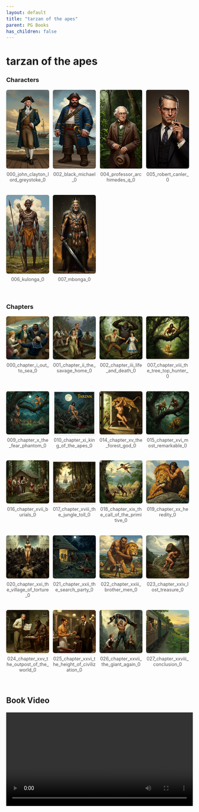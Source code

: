 ```yaml
---
layout: default
title: "tarzan of the apes"
parent: PG Books
has_children: false
---
```



<style>
.image-gallery {
  display: flex;
  flex-wrap: wrap;
  justify-content: space-between;
  margin-bottom: 20px;
}

.image-row {
  display: flex;
  justify-content: flex-start;
  width: 100%;
  margin-bottom: 20px;
}

.image-item {
  width: 23%;
  margin-right: 2%;
  text-align: center;
}

.image-item:last-child {
  margin-right: 0;
}

.image-item img {
  width: 100%;
  height: auto;
  object-fit: cover;
  border-radius: 5px;
  box-shadow: 0 2px 4px rgba(0,0,0,0.1);
}

.image-item p {
  margin-top: 5px;
  font-size: 0.9em;
  color: #555;
}

.video-container {
  margin: 20px 0;
}
</style>


# tarzan of the apes

<h3>Characters</h3>
<div class="image-gallery">
<div class="image-row">
  <div class="image-item">
    <img src="../../assets/pg_books_ai_generated_photos/tarzan_of_the_apes/characters/000_john_clayton_lord_greystoke_0.png" alt="000_john_clayton_lord_greystoke_0">
    <p>000_john_clayton_lord_greystoke_0</p>
  </div>
  <div class="image-item">
    <img src="../../assets/pg_books_ai_generated_photos/tarzan_of_the_apes/characters/002_black_michael_0.png" alt="002_black_michael_0">
    <p>002_black_michael_0</p>
  </div>
  <div class="image-item">
    <img src="../../assets/pg_books_ai_generated_photos/tarzan_of_the_apes/characters/004_professor_archimedes_q_0.png" alt="004_professor_archimedes_q_0">
    <p>004_professor_archimedes_q_0</p>
  </div>
  <div class="image-item">
    <img src="../../assets/pg_books_ai_generated_photos/tarzan_of_the_apes/characters/005_robert_canler_0.png" alt="005_robert_canler_0">
    <p>005_robert_canler_0</p>
  </div>
</div>
<div class="image-row">
  <div class="image-item">
    <img src="../../assets/pg_books_ai_generated_photos/tarzan_of_the_apes/characters/006_kulonga_0.png" alt="006_kulonga_0">
    <p>006_kulonga_0</p>
  </div>
  <div class="image-item">
    <img src="../../assets/pg_books_ai_generated_photos/tarzan_of_the_apes/characters/007_mbonga_0.png" alt="007_mbonga_0">
    <p>007_mbonga_0</p>
  </div>
</div>
</div>

<h3>Chapters</h3>
<div class="image-gallery">
<div class="image-row">
  <div class="image-item">
    <img src="../../assets/pg_books_ai_generated_photos/tarzan_of_the_apes/chapters/000_chapter_i_out_to_sea_0.png" alt="000_chapter_i_out_to_sea_0">
    <p>000_chapter_i_out_to_sea_0</p>
  </div>
  <div class="image-item">
    <img src="../../assets/pg_books_ai_generated_photos/tarzan_of_the_apes/chapters/001_chapter_ii_the_savage_home_0.png" alt="001_chapter_ii_the_savage_home_0">
    <p>001_chapter_ii_the_savage_home_0</p>
  </div>
  <div class="image-item">
    <img src="../../assets/pg_books_ai_generated_photos/tarzan_of_the_apes/chapters/002_chapter_iii_life_and_death_0.png" alt="002_chapter_iii_life_and_death_0">
    <p>002_chapter_iii_life_and_death_0</p>
  </div>
  <div class="image-item">
    <img src="../../assets/pg_books_ai_generated_photos/tarzan_of_the_apes/chapters/007_chapter_viii_the_tree_top_hunter_0.png" alt="007_chapter_viii_the_tree_top_hunter_0">
    <p>007_chapter_viii_the_tree_top_hunter_0</p>
  </div>
</div>
<div class="image-row">
  <div class="image-item">
    <img src="../../assets/pg_books_ai_generated_photos/tarzan_of_the_apes/chapters/009_chapter_x_the_fear_phantom_0.png" alt="009_chapter_x_the_fear_phantom_0">
    <p>009_chapter_x_the_fear_phantom_0</p>
  </div>
  <div class="image-item">
    <img src="../../assets/pg_books_ai_generated_photos/tarzan_of_the_apes/chapters/010_chapter_xi_king_of_the_apes_0.png" alt="010_chapter_xi_king_of_the_apes_0">
    <p>010_chapter_xi_king_of_the_apes_0</p>
  </div>
  <div class="image-item">
    <img src="../../assets/pg_books_ai_generated_photos/tarzan_of_the_apes/chapters/014_chapter_xv_the_forest_god_0.png" alt="014_chapter_xv_the_forest_god_0">
    <p>014_chapter_xv_the_forest_god_0</p>
  </div>
  <div class="image-item">
    <img src="../../assets/pg_books_ai_generated_photos/tarzan_of_the_apes/chapters/015_chapter_xvi_most_remarkable_0.png" alt="015_chapter_xvi_most_remarkable_0">
    <p>015_chapter_xvi_most_remarkable_0</p>
  </div>
</div>
<div class="image-row">
  <div class="image-item">
    <img src="../../assets/pg_books_ai_generated_photos/tarzan_of_the_apes/chapters/016_chapter_xvii_burials_0.png" alt="016_chapter_xvii_burials_0">
    <p>016_chapter_xvii_burials_0</p>
  </div>
  <div class="image-item">
    <img src="../../assets/pg_books_ai_generated_photos/tarzan_of_the_apes/chapters/017_chapter_xviii_the_jungle_toll_0.png" alt="017_chapter_xviii_the_jungle_toll_0">
    <p>017_chapter_xviii_the_jungle_toll_0</p>
  </div>
  <div class="image-item">
    <img src="../../assets/pg_books_ai_generated_photos/tarzan_of_the_apes/chapters/018_chapter_xix_the_call_of_the_primitive_0.png" alt="018_chapter_xix_the_call_of_the_primitive_0">
    <p>018_chapter_xix_the_call_of_the_primitive_0</p>
  </div>
  <div class="image-item">
    <img src="../../assets/pg_books_ai_generated_photos/tarzan_of_the_apes/chapters/019_chapter_xx_heredity_0.png" alt="019_chapter_xx_heredity_0">
    <p>019_chapter_xx_heredity_0</p>
  </div>
</div>
<div class="image-row">
  <div class="image-item">
    <img src="../../assets/pg_books_ai_generated_photos/tarzan_of_the_apes/chapters/020_chapter_xxi_the_village_of_torture_0.png" alt="020_chapter_xxi_the_village_of_torture_0">
    <p>020_chapter_xxi_the_village_of_torture_0</p>
  </div>
  <div class="image-item">
    <img src="../../assets/pg_books_ai_generated_photos/tarzan_of_the_apes/chapters/021_chapter_xxii_the_search_party_0.png" alt="021_chapter_xxii_the_search_party_0">
    <p>021_chapter_xxii_the_search_party_0</p>
  </div>
  <div class="image-item">
    <img src="../../assets/pg_books_ai_generated_photos/tarzan_of_the_apes/chapters/022_chapter_xxiii_brother_men_0.png" alt="022_chapter_xxiii_brother_men_0">
    <p>022_chapter_xxiii_brother_men_0</p>
  </div>
  <div class="image-item">
    <img src="../../assets/pg_books_ai_generated_photos/tarzan_of_the_apes/chapters/023_chapter_xxiv_lost_treasure_0.png" alt="023_chapter_xxiv_lost_treasure_0">
    <p>023_chapter_xxiv_lost_treasure_0</p>
  </div>
</div>
<div class="image-row">
  <div class="image-item">
    <img src="../../assets/pg_books_ai_generated_photos/tarzan_of_the_apes/chapters/024_chapter_xxv_the_outpost_of_the_world_0.png" alt="024_chapter_xxv_the_outpost_of_the_world_0">
    <p>024_chapter_xxv_the_outpost_of_the_world_0</p>
  </div>
  <div class="image-item">
    <img src="../../assets/pg_books_ai_generated_photos/tarzan_of_the_apes/chapters/025_chapter_xxvi_the_height_of_civilization_0.png" alt="025_chapter_xxvi_the_height_of_civilization_0">
    <p>025_chapter_xxvi_the_height_of_civilization_0</p>
  </div>
  <div class="image-item">
    <img src="../../assets/pg_books_ai_generated_photos/tarzan_of_the_apes/chapters/026_chapter_xxvii_the_giant_again_0.png" alt="026_chapter_xxvii_the_giant_again_0">
    <p>026_chapter_xxvii_the_giant_again_0</p>
  </div>
  <div class="image-item">
    <img src="../../assets/pg_books_ai_generated_photos/tarzan_of_the_apes/chapters/027_chapter_xxviii_conclusion_0.png" alt="027_chapter_xxviii_conclusion_0">
    <p>027_chapter_xxviii_conclusion_0</p>
  </div>
</div>
</div>

<h2>Book Video</h2>
<div class="video-container">
  <video controls width="100%">
    <source src="../../assets/pg_books_ai_generated_videos/tarzan_of_the_apes.mp4" type="video/mp4">
    Your browser does not support the video tag.
  </video>
</div>

